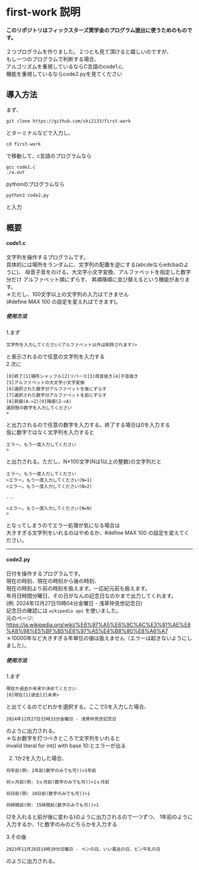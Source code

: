 # first-work  説明
#### このリポジトリはフィックスターズ奨学金のプログラム提出に使うためのものです。
２つプログラムを作りました。２つとも見て頂けると嬉しいのですが、  
もし一つのプログラムで判断する場合、  
アルゴリズムを重視しているならC言語のcode1.c、  
機能を重視しているならcode2.pyを見てください

## 導入方法
まず、
```
git clone https://github.com/ski2133/first-work
```
とターミナルなどで入力し、
```
cd first-work
```
で移動して、c言語のプログラムなら
```
gcc code1.c
./a.out
```
pythonのプログラムなら
```
python3 code2.py
```
と入力  

## 概要
#### code1.c
文字列を操作するプログラムです。  
具体的には場所をランダムに、文字列の配置を逆にする(abcdeならedcbaのように)、
母音子音をのける。大文字小文字変換、アルファベットを指定した数字分だけ
アルファベット順にずらす、  昇順降順に並び替えるという機能があります。  
＊ただし、100文字以上の文字列の入力はできません  
(#define MAX 100 の設定を変えればできます)。
##### 使用方法
1.まず
```
文字列を入力してください(アルファベット以外は削除されます)>    
```
と表示されるので任意の文字列を入力する  
2.次に
```
[0]終了[1]場所シャッフル[2]リバース[3]母音抜き[4]子音抜き
[5]アルファベットの大文字小文字変換
[6]選択された数字分アルファベットを後にずらす
[7]選択された数字分アルファベットを前にずらす
[8]昇順(A->Z)[9]降順(Z->A)
選択肢の数字を入力してください
>
```
と出力されるので任意の数字を入力する。終了する場合は0を入力する  
仮に数字ではなく文字列を入力すると
```
エラー。もう一度入力してください
>
```
と出力される。ただし、N*100文字(Nは1以上の整数)の文字列だと
```
エラー。もう一度入力してください
>エラー。もう一度入力してください(N=1)
>エラー。もう一度入力してください(N=2)

...

>エラー。もう一度入力してください(N=N)
>
```
となってしまうのでエラー処理が気になる場合は  
大きすぎる文字列をいれるのはやめるか、#define MAX 100 の設定を変えてください。  

---

#### code2.py
日付を操作するプログラムです。  
現在の時刻、現在の時刻から後の時刻、  
現在の時刻より前の時刻を扱えます。一応紀元前も扱えます。  
年月日時間分曜日、その日がなんの記念日なのかまで出力してくれます。  
(例: 2024年12月27日15時04分金曜日 - 浅草仲見世記念日)  
記念日の確認には
*`wikipedia api`* 
を使いました。  
元のページ:
https://ja.wikipedia.org/wiki/%E6%97%A5%E6%9C%AC%E3%81%AE%E8%A8%98%E5%BF%B5%E6%97%A5%E4%B8%80%E8%A6%A7  
＊10000年など大きすぎる年単位の値は扱えません（エラーは起きないようにしました）。
##### 使用方法
1.まず
```
現在か過去か未来か決めてください
[0]現在[1]過去[2]未来>
```
と出てくるのでどれかを選択する。ここで0を入力した場合、  
```
2024年12月27日15時33分金曜日 - 浅草仲見世記念日
```
のように出力される。  
＊なお数字を打つべきところで文字列をいれると  
invalid literal for int() with base 10:とエラーが出る  

2. 1か2を入力した場合、
```
何年前(例: 2年前(数字のみでも可))>1年前
```
```
何ヶ月前(例: 3ヶ月前(数字のみでも可))>1ヶ月前
```
```
何日前(例: 10日前(数字のみでも可))>1
```
```
何時間前(例: 15時間前(数字のみでも可))>1
```
(2を入れると前が後に変わる)のように出力されるので一つずつ、
1年前のように入力するか、1と数字のみのどちらかを入力する  

3.その後
```
2023年11月26日14時39分日曜日 - ペンの日、いい風呂の日、ビン牛乳の日
```
のように出力される。

 　
